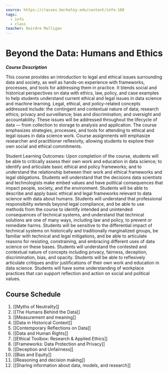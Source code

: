 ```yaml
---
source: https://classes.berkeley.edu/content/info-188
tags:
  - info
  - class
teacher: Deirdre Mulligan
---
```

# Beyond the Data: Humans and Ethics

**_Course Description_**

This course provides an introduction to legal and ethical issues surrounding data and society, as well as hands-on experience with frameworks, processes, and tools for addressing them in practice. It blends social and historical perspectives on data with ethics, law, policy, and case examples to help students understand current ethical and legal issues in data science and machine learning. Legal, ethical, and policy-related concepts addressed include: the contingent and contextual nature of data; research ethics; privacy and surveillance; bias and discrimination; and oversight and accountability. These issues will be addressed throughout the lifecycle of data — from collection to storage to analysis and application. The course emphasizes strategies, processes, and tools for attending to ethical and legal issues in data science work. Course assignments will emphasize researcher and practitioner reflexivity, allowing students to explore their own social and ethical commitments.

Student Learning Outcomes: Upon completion of the course, students will be able to critically assess their own work and education in data science; to identify and articulate basic ethical and policy frameworks; and to understand the relationship between their work and ethical frameworks and legal obligations. Students will understand that the decisions data scientists and technologists make embed values and have political consequences that impact people, society, and the environment. Students will be able to describe and apply basic ethical and legal frameworks relevant to data science with data about humans. Students will understand that professional responsibility extends beyond legal compliance, and be able to use methods from the course to identify intended and unintended consequences of technical systems, and understand that technical solutions are one of many ways, including law and policy, to prevent or remediate harms. Students will be sensitive to the differential impact of technical systems on historically and traditionally marginalized groups, be familiar with technical and legal mitigations, and be able to articulate reasons for resisting, constraining, and embracing different uses of data science on these bases. Students will understand the contested and contextual nature of concepts including privacy, fairness, deception, discrimination, bias, and opacity. Students will be able to reflexively articulate critiques and/or justifications of their own work and education in data science. Students will have some understanding of workplace practices that can support reflection and action on social and political values.


## Course Schedule

1. [[Myths of Neutrality]]
2. [[The Humans Behind the Data]]
3. [[Measurement and meaning]]
4. [[Data in Historical Context]]
5. [[Contemporary Reflections on Data]]
6. [[Data and Human Rights]]
7. [[Ethical Toolbox: Research & Applied Ethics]]
8. [[Frameworks: Data Protection and Privacy]]
9. [[Deception and Unfairness]]
10. [[Bias and Equity]]
11. [[Reasoning and decision making]]
12. [[Sharing information about data, models, and research]]

